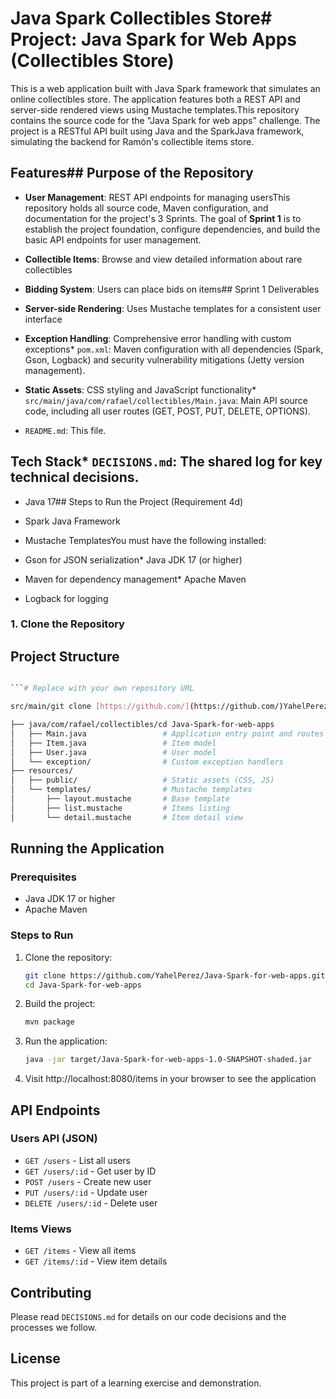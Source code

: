 # Java Spark Collectibles Store# Project: Java Spark for Web Apps (Collectibles Store)



This is a web application built with Java Spark framework that simulates an online collectibles store. The application features both a REST API and server-side rendered views using Mustache templates.This repository contains the source code for the "Java Spark for web apps" challenge. The project is a RESTful API built using Java and the SparkJava framework, simulating the backend for Ramón's collectible items store.



## Features## Purpose of the Repository



- **User Management**: REST API endpoints for managing usersThis repository holds all source code, Maven configuration, and documentation for the project's 3 Sprints. The goal of **Sprint 1** is to establish the project foundation, configure dependencies, and build the basic API endpoints for user management.

- **Collectible Items**: Browse and view detailed information about rare collectibles

- **Bidding System**: Users can place bids on items## Sprint 1 Deliverables

- **Server-side Rendering**: Uses Mustache templates for a consistent user interface

- **Exception Handling**: Comprehensive error handling with custom exceptions* `pom.xml`: Maven configuration with all dependencies (Spark, Gson, Logback) and security vulnerability mitigations (Jetty version management).

- **Static Assets**: CSS styling and JavaScript functionality* `src/main/java/com/rafael/collectibles/Main.java`: Main API source code, including all user routes (GET, POST, PUT, DELETE, OPTIONS).

* `README.md`: This file.

## Tech Stack* `DECISIONS.md`: The shared log for key technical decisions.



- Java 17## Steps to Run the Project (Requirement 4d)

- Spark Java Framework

- Mustache TemplatesYou must have the following installed:

- Gson for JSON serialization* Java JDK 17 (or higher)

- Maven for dependency management* Apache Maven

- Logback for logging

### 1. Clone the Repository

## Project Structure

```bash

```# Replace with your own repository URL

src/main/git clone [https://github.com/](https://github.com/)YahelPerez/Java-Spark-for-web-apps.git

├── java/com/rafael/collectibles/cd Java-Spark-for-web-apps
│   ├── Main.java                 # Application entry point and routes
│   ├── Item.java                 # Item model
│   ├── User.java                 # User model
│   └── exception/                # Custom exception handlers
├── resources/
│   ├── public/                   # Static assets (CSS, JS)
│   └── templates/                # Mustache templates
│       ├── layout.mustache       # Base template
│       ├── list.mustache         # Items listing
│       └── detail.mustache       # Item detail view
```

## Running the Application

### Prerequisites

- Java JDK 17 or higher
- Apache Maven

### Steps to Run

1. Clone the repository:
   ```bash
   git clone https://github.com/YahelPerez/Java-Spark-for-web-apps.git
   cd Java-Spark-for-web-apps
   ```

2. Build the project:
   ```bash
   mvn package
   ```

3. Run the application:
   ```bash
   java -jar target/Java-Spark-for-web-apps-1.0-SNAPSHOT-shaded.jar
   ```

4. Visit http://localhost:8080/items in your browser to see the application

## API Endpoints

### Users API (JSON)
- `GET /users` - List all users
- `GET /users/:id` - Get user by ID
- `POST /users` - Create new user
- `PUT /users/:id` - Update user
- `DELETE /users/:id` - Delete user

### Items Views
- `GET /items` - View all items
- `GET /items/:id` - View item details

## Contributing

Please read `DECISIONS.md` for details on our code decisions and the processes we follow.

## License

This project is part of a learning exercise and demonstration.